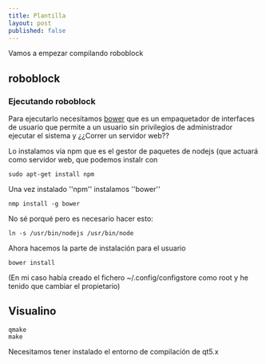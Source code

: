 ```yaml
---
title: Plantilla
layout: post
published: false
---
```


Vamos a empezar compilando roboblock

## roboblock

### Ejecutando roboblock

Para ejecutarlo necesitamos [bower](https://github.com/bower/bower) que es un empaquetador de interfaces de usuario que permite a un usuario sin privilegios de administrador ejecutar el sistema y ¿¿Correr un servidor web??

Lo instalamos via npm que es el gestor de paquetes de nodejs (que actuará como servidor web, que podemos instalr con

	sudo apt-get install npm


Una vez instalado ''npm'' instalamos ''bower''

	nmp install -g bower

No sé porqué pero es necesario hacer esto:

	ln -s /usr/bin/nodejs /usr/bin/node

Ahora hacemos la parte de instalación para el usuario

	bower install

(En mi caso había creado el fichero ~/.config/configstore como root y he tenido que cambiar el propietario)

## Visualino

	qmake
	make

Necesitamos tener instalado el entorno de compilación de qt5.x
